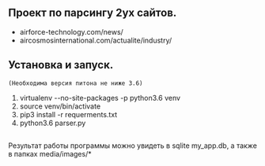 Проект по парсингу 2ух сайтов.
---
* airforce-technology.com/news/
* aircosmosinternational.com/actualite/industry/

Установка и запуск.
---
`(Необходима версия питона не ниже 3.6)`
1. virtualenv --no-site-packages -p python3.6 venv
2. source venv/bin/activate
3. pip3 install -r requerments.txt
4. python3.6 parser.py
##
Результат работы программы можно увидеть в sqlite my_app.db, а также в папках media/images/*
